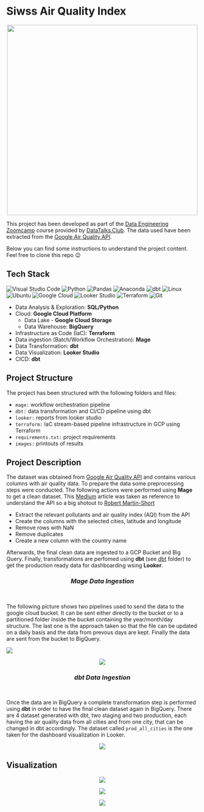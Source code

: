 # Siwss Air Quality Index

<p align="center">
<img align="center" src="/images/airquality.png" height="500">
</p>

This project has been developed as part of the [Data Engineering Zoomcamp](https://github.com/DataTalksClub/data-engineering-zoomcamp) course provided by [DataTalks.Club](https://datatalks.club/). The data used have been extracted from the [Google Air Quality API](https://developers.google.com/maps/documentation/air-quality).

Below you can find some instructions to understand the project content. Feel free to clone this repo :wink:

## Tech Stack

![Visual Studio Code](https://img.shields.io/badge/Visual%20Studio%20Code-0078d7.svg?style=for-the-badge&logo=visual-studio-code&logoColor=white)
![Python](https://img.shields.io/badge/python-3670A0?style=for-the-badge&logo=python&logoColor=ffdd54)
![Pandas](https://img.shields.io/badge/pandas-%23150458.svg?style=for-the-badge&logo=pandas&logoColor=white)
![Anaconda](https://img.shields.io/badge/Anaconda-%2344A833.svg?style=for-the-badge&logo=anaconda&logoColor=white)
![dbt](https://img.shields.io/badge/dbt-FF694B.svg?style=for-the-badge&logo=dbt&logoColor=white)
![Linux](https://img.shields.io/badge/Linux-FCC624?style=for-the-badge&logo=linux&logoColor=white)
![Ubuntu](https://img.shields.io/badge/Ubuntu-E95420?style=for-the-badge&logo=ubuntu&logoColor=white)
![Google Cloud](https://img.shields.io/badge/GoogleCloud-%234285F4.svg?style=for-the-badge&logo=google-cloud&logoColor=white)
![Looker Studio](https://img.shields.io/badge/Looker-4285F4.svg?style=for-the-badge&logo=Looker&logoColor=white)
![Terraform](https://img.shields.io/badge/terraform-%235835CC.svg?style=for-the-badge&logo=terraform&logoColor=white)
![Git](https://img.shields.io/badge/git-%23F05033.svg?style=for-the-badge&logo=git&logoColor=white)


* Data Analysis & Exploration: **SQL/Python**
* Cloud: **Google Cloud Platform**
  * Data Lake - **Google Cloud Storage**
  * Data Warehouse: **BigQuery**
* Infrastructure as Code (IaC): **Terraform**
* Data ingestion (Batch/Workflow Orchestration): **Mage**
* Data Transformation: **dbt**
* Data Visualization: **Looker Studio**
* CICD: **dbt**

## Project Structure

The project has been structured with the following folders and files:

* `mage:` workflow orchestration pipeline
* `dbt:` data transformation and CI/CD pipeline using dbt
* `looker:` reports from looker studio
* `terraform:` IaC stream-based pipeline infrastructure in GCP using Terraform
* `requirements.txt:` project requirements
* `images:` printouts of results


## Project Description

The dataset was obtained from [Google Air Quality API](https://developers.google.com/maps/documentation/air-quality) and contains various columns with air quality data. To prepare the data some preprocessing steps were conducted. The following actions were performed using **Mage** to get a clean dataset. This [Medium](https://medium.com/towards-data-science/a-python-tool-for-fetching-air-pollution-data-from-google-maps-air-quality-apis-7cf58a7c63cb) article was taken as reference to understand the API so a big shotout to [Robert Martin-Short](https://github.com/rmartinshort)

* Extract the relevant pollutants and air quality index (AQI) from the API
* Create the columns with the selected cities, latitude and longitude
* Remove rows with NaN
* Remove duplicates
* Create a new column with the country name

Afterwards, the final clean data are ingested to a GCP Bucket and Big Query. Finally, transformations are perfomed using **dbt** (see [dbt](./dbt) folder) to get the production ready data for dashboarding wsing **Looker**.



<h3 align="center"><i>Mage Data Ingestion</i></h3>
&nbsp;

The following picture shows two pipelines used to send the data to the google cloud bucket. It can be sent either directly to the bucket or to a partitioned folder inside the bucket containing the year/month/day structure. The last one is the approach taken so that the file can be updated on a daily basis and the data from prevous days are kept. Finally the data are sent from the bucket to BigQuery.

<p>
    <img src="/images/weather_to_gcs_parquet.png"/>
</p>

<p align="center">
    <img src="/images/gcs_to_bq.png"/>
</p>

<h3 align="center"><i>dbt Data Ingestion</i></h3>
&nbsp;

Once the data are in BigQuery a complete transformation step is performed using **dbt** in order to have the final clean dataset again in BigQuery. There are 4 dataset generated with dbt, two staging and two production, each having the air quality data from all cities and from one city, that can be changed in dbt accordingly. The dataset called `prod_all_cities` is the one taken for the dashboard visualization in Looker.

<p align="center">
    <img src="/images/dbt.png"/>
</p>

## Visualization


<p align="center">
    <img src="/images/air7days.png"/>
</p>

<p align="center">
    <img src="/images/aqi7days.png"/>
</p>

<p align="center">
    <img src="/images/aqitoday.png"/>
</p>
